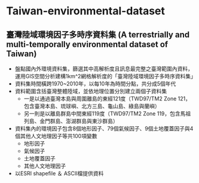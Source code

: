 # Taiwan-environmental-dataset

## 臺灣陸域環境因子多時序資料集 (A terrestrially and multi-temporally environmental dataset of Taiwan)
* 盤點國內外環境資料集，篩選其中高解析度且訊息最完整之臺灣範圍內資料，運用GIS空間分析建構1km^2網格解析度的「臺灣陸域環境因子多時序資料集」
* 資料集時間橫跨1970~2010年，以每10年為時間分點，共分成5個年代
* 資料範圍含括臺灣整體陸域，並依地理位置分別建立兩個子資料集
  * 一是以通過臺灣本島與周圍離島的東經121度（TWD97/TM2 Zone 121，包含臺灣本島、琉球嶼、北方三島、龜山島、綠島與蘭嶼）
  * 另一則是以離島群島中間東經119度（TWD97/TM2 Zone 119，包含馬祖列島、金門群島、澎湖群島與東沙群島）
* 資料集內的環境因子包含8個地形因子、79個氣候因子、9個土地覆蓋因子與4個其他人文地理因子等共100項變數
  * 地形因子
  * 氣候因子
  * 土地覆蓋因子
  * 其他人文地理因子
* 以ESRI shapefile ＆ ASCII檔提供資料
